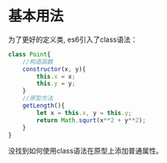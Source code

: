 # 基本用法
为了更好的定义类, es6引入了class语法：
```javascript
class Point{
    //构造函数
    constructor(x, y){
        this.x = x;
        this.y = y;
    }
    //原型方法
    getLength(){
        let x = this.x, y = this.y;
        return Math.squrt(x**2 + y**2);
    }
}
```
没找到如何使用class语法在原型上添加普通属性。